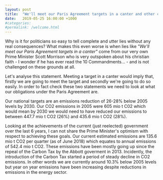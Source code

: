 ```yaml
---
layout: post
title:  "We'll meet our Paris Agreement targets in a canter and other complete fabrications"
date:   2019-05-25 16:00:00 +1000
#categories:
#permalink: /welcome.html
---
```

Why is it for politicians so easy to tell complete and utter lies without any
real consequences? What makes this even worse is when lies like _"We'll meet our
Paris Agreement targets in a canter"_ come from our very own Prime Minister
Scott Morrison who is very outspoken about his christian faith - I wonder if he
has ever read the 10 Commandments... - and is not challenged on these grounds at
all.

Let's analyse this statement. Meeting a target in a canter would imply that,
firstly we are going to meet the target and secondly we're going to do so
easily. In order to fact check these two statements we need to look at what our
obligations under the Paris Agreement are.

Our national targets are an emissions reduction of 26-28% below 2005 levels by
2030\. Our CO2 emissions in 2005 were 605 mio t C02 which would mean by 2030 we
would need to have reduced our emissions to between 447.7 mio t CO2 (26%) and
435.6 mio t CO2 (28%).

Looking at the achievements of the current (just reelected) government over the
last 6 years, I can not share the Prime Minister's optimism with respect to
achieving these goals. Our current estimated emissions are 135.6 mio t CO2 per
quarter (as of June 2018) which equates to annual emissions of 542.4 mio t CO2.
These emissions have been mostly going up since the repeal of the Carbon Tax by
the Abbott goverment in 2013. Incidently, the introduction of the Carbon Tax started a
period of steady decline in CO2 emissions. In other words we are currently
around 10.3% below 2005 levels but year on year emissions have been increasing
despite reductions in emissions in the energy sector.
